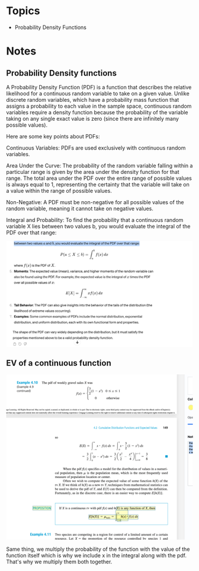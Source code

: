 # Topics

- Probability Density Functions


# Notes

## Probability Density functions

A Probability Density Function (PDF) is a function that describes the relative likelihood for a continuous random variable to take on a given value. Unlike discrete random variables, which have a probability mass function that assigns a probability to each value in the sample space, continuous random variables require a density function because the probability of the variable taking on any single exact value is zero (since there are infinitely many possible values).

Here are some key points about PDFs:

Continuous Variables: PDFs are used exclusively with continuous random variables.

Area Under the Curve: The probability of the random variable falling within a particular range is given by the area under the density function for that range. The total area under the PDF over the entire range of possible values is always equal to 1, representing the certainty that the variable will take on a value within the range of possible values.

Non-Negative: A PDF must be non-negative for all possible values of the random variable, meaning it cannot take on negative values.

Integral and Probability: To find the probability that a continuous random variable
X lies between two values b, you would evaluate the integral of the PDF over that range:

![chap_4_probabilty_density_function.png](../images/chap_4_probabilty_density_function.png)


## EV of a continuous function

![chap_4_EV_continuous.png](../images/chap_4_EV_continuous.png)

Same thing, we multiply the probability of the function with the value of the function itself which is why we include x in the integral along with the pdf. That's why we multiply them both together.
